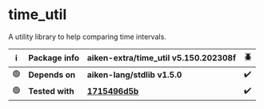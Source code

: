 # time_util

A utility library to help comparing time intervals.

| ℹ️  | Package info    | aiken-extra/time_util v5.150.202308f                                                                | 🪲  |
| --- | --------------- | --------------------------------------------------------------------------------------------------- | --- |
| 🟢  | **Depends on**  | **aiken-lang/stdlib v1.5.0**                                                                        | ✔️  |
| 🟢  | **Tested with** | **[1715496d5b](https://github.com/aiken-lang/aiken/tree/1715496d5ba70be939662b554b5aac9fff4d7f3e)** | ✔️  |

